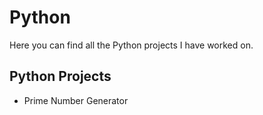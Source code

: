 # Python
Here you can find all the Python projects I have worked on.

## Python Projects

* Prime Number Generator
